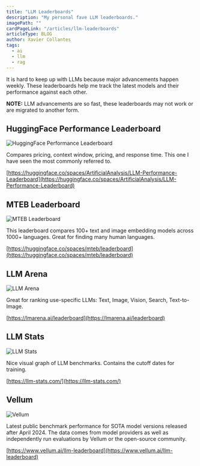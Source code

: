 ```yaml
---
title: "LLM Leaderboards"
description: "My personal fave LLM leaderboards."
imagePath: ""
cardPageLink: "/articles/llm-leaderboards"
articleType: BLOG
author: Xavier Collantes
tags:
  - ai
  - llm
  - rag
---
```


It is hard to keep up with LLMs because major advancements happen weekly. These
leaderboards help me track the latest models and their performance against each
other.

**NOTE:** LLM advancements are so fast, these leaderboards may not work or are
migrated to another form.

## HuggingFace Performance Leaderboard

![HuggingFace Performance Leaderboard](/articles/images/llm-leaderboards/hg.webp)

Compares pricing, context window, pricing, and response time. This one I have
seen the most commonly referred to.

[https://huggingface.co/spaces/ArtificialAnalysis/LLM-Performance-Leaderboard](https://huggingface.co/spaces/ArtificialAnalysis/LLM-Performance-Leaderboard)

## MTEB Leaderboard

![MTEB Leaderboard](/articles/images/llm-leaderboards/mteb.webp)

This leaderboard compares 100+ text and image embedding models across 1000+
languages. Great for finding many human languages.

[https://huggingface.co/spaces/mteb/leaderboard](https://huggingface.co/spaces/mteb/leaderboard)

## LLM Arena

![LLM Arena](/articles/images/llm-leaderboards/arena.webp)

Great for ranking use-specific LLMs: Text, Image, Vision, Search, Text-to-Image.

[https://lmarena.ai/leaderboard](https://lmarena.ai/leaderboard)

## LLM Stats

![LLM Stats](/articles/images/llm-leaderboards/llmstats.webp)

Nice visual graph of LLM benchmarks. Contains the cutoff dates for training.

[https://llm-stats.com/](https://llm-stats.com/)

## Vellum

![Vellum](/articles/images/llm-leaderboards/vellum.webp)

Latest public benchmark performance for SOTA model versions released after April 2024. The data comes from model providers as well as independently run
evaluations by Vellum or the open-source community.

[https://www.vellum.ai/llm-leaderboard](https://www.vellum.ai/llm-leaderboard)
